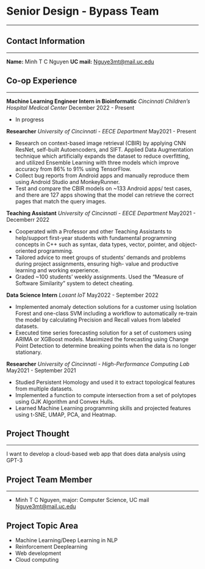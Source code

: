 # Senior Design - **Bypass** Team
---
## Contact Information 
---
**Name:** Minh T C Nguyen
**UC mail:** Nguye3mt@mail.uc.edu

## Co-op Experience 
---
**Machine Learning Engineer Intern in Bioinformatic**
*Cincinnati Children’s Hospital Medical Center* December 2022 - Present
+ In progress

**Researcher**
*University of Cincinnati - EECE Department* May2021 - Present
+ Research on context-based image retrieval (CBIR) by applying CNN ResNet, self-built Autoencoders, and SIFT.
Applied Data Augmentation technique which artificially expands the dataset to reduce overfitting, and utilized
Ensemble Learning with three models which improve accuracy from 86% to 91% using TensorFlow.
+ Collect bug reports from Android apps and manually reproduce them using Android Studio and MonkeyRunner.
+ Test and compare the CBIR models on ~133 Android apps/ test cases, and there are 127 apps showing that the
model can retrieve the correct pages that match the query images.

**Teaching Assistant**
*University of Cincinnati - EECE Department* May2021 - Decemberr 2022
+ Cooperated with a Professor and other Teaching Assistants to help/support first-year students with fundamental
programming concepts in C++ such as syntax, data types, vector, pointer, and object-oriented programming.
+ Tailored advice to meet groups of students’ demands and problems during project assignments, ensuring high-
value and productive learning and working experience.
+ Graded ~100 students’ weekly assignments. Used the “Measure of Software Similarity” system to detect cheating.

**Data Science Intern**
*Losant IoT* May2022 - September 2022
+ Implemented anomaly detection solutions for a customer using Isolation Forest and one-class SVM including a
workflow to automatically re-train the model by calculating Precision and Recall values from labeled datasets.
+ Executed time series forecasting solution for a set of customers using ARIMA or XGBoost models. Maximized the
forecasting using Change Point Detection to determine breaking points when the data is no longer stationary.

**Researcher**
*University of Cincinnati - High-Performance Computing Lab* May2021 - September 2021
+ Studied Persistent Homology and used it to extract topological features from multiple datasets.
+ Implemented a function to compute intersection from a set of polytopes using GJK Algorithm and Convex Hulls.
+ Learned Machine Learning programming skills and projected features using t-SNE, UMAP, PCA, and Heatmap.

## Project Thought
---
I want to develop a cloud-based web app that does data analysis using GPT-3

## Project Team Member
---
+ Minh T C Nguyen, major: Computer Science, UC mail Nguye3mt@mail.uc.edu

## Project Topic Area
+ Machine Learning/Deep Learning in NLP
+ Reinforcement Deeplearning
+ Web development
+ Cloud computing
